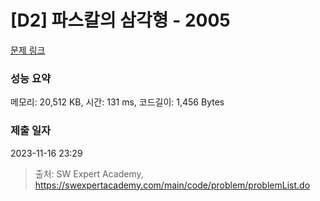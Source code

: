 # [D2] 파스칼의 삼각형 - 2005 

[문제 링크](https://swexpertacademy.com/main/code/problem/problemDetail.do?contestProbId=AV5P0-h6Ak4DFAUq) 

### 성능 요약

메모리: 20,512 KB, 시간: 131 ms, 코드길이: 1,456 Bytes

### 제출 일자

2023-11-16 23:29



> 출처: SW Expert Academy, https://swexpertacademy.com/main/code/problem/problemList.do
